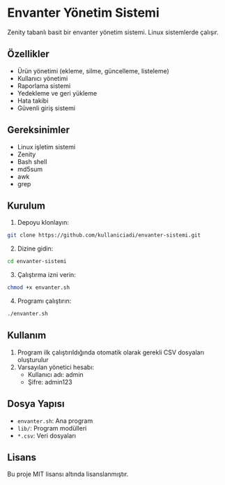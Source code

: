 # Envanter Yönetim Sistemi

Zenity tabanlı basit bir envanter yönetim sistemi. Linux sistemlerde çalışır.

## Özellikler

- Ürün yönetimi (ekleme, silme, güncelleme, listeleme)
- Kullanıcı yönetimi
- Raporlama sistemi
- Yedekleme ve geri yükleme
- Hata takibi
- Güvenli giriş sistemi

## Gereksinimler

- Linux işletim sistemi
- Zenity
- Bash shell
- md5sum
- awk
- grep

## Kurulum

1. Depoyu klonlayın:
```bash
git clone https://github.com/kullaniciadi/envanter-sistemi.git
```

2. Dizine gidin:
```bash
cd envanter-sistemi
```

3. Çalıştırma izni verin:
```bash
chmod +x envanter.sh
```

4. Programı çalıştırın:
```bash
./envanter.sh
```

## Kullanım

1. Program ilk çalıştırıldığında otomatik olarak gerekli CSV dosyaları oluşturulur
2. Varsayılan yönetici hesabı:
   - Kullanıcı adı: admin
   - Şifre: admin123

## Dosya Yapısı

- `envanter.sh`: Ana program
- `lib/`: Program modülleri
- `*.csv`: Veri dosyaları

## Lisans

Bu proje MIT lisansı altında lisanslanmıştır.
